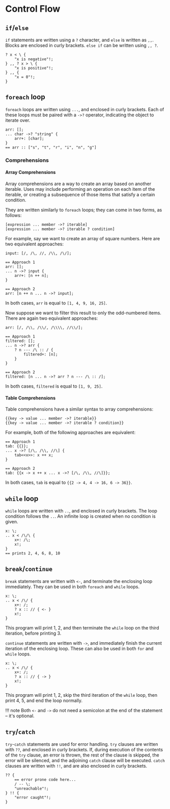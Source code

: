 # Control Flow


## `if`/`else`

`if` statements are written using a `?` character, and `else` is written as `,,`.
Blocks are enclosed in curly brackets.
`else if` can be written using `,, ?`.

```sm
? x < \ {
    "x is negative"!;
} ,, ? x > \ {
    "x is positive"!;
} ,, {
    "x = 0"!;
}
```


## `foreach` loop

`foreach` loops are written using `...`, and enclosed in curly brackets.
Each of these loops must be paired with a `->?` operator, indicating the object to iterate over.

```sm
arr: [];
... char ->? "string" {
    arr+: [char];
}
== arr :: ["s", "t", "r", "i", "n", "g"]
```


### Comprehensions


#### **Array Comprehensions**

Array comprehensions are a way to create an array based on another iterable.
Uses may include performing an operation on each item of the iterable, or creating a subsequence of those items that satisfy a certain condition.

They are written similarly to `foreach` loops; they can come in two forms, as follows:

```sm
[expression ... member ->? iterable]
[expression ... member ->? iterable ? condition]
```

For example, say we want to create an array of square numbers.
Here are two equivalent approaches:

```sm
input: [/, /\, //, /\\, /\/];

== Approach 1
arr: [];
... n ->? input {
    arr+: [n ++ n];
}

== Approach 2
arr: [n ++ n ... n ->? input];
```

In both cases, `arr` is equal to `[1, 4, 9, 16, 25]`.

Now suppose we want to filter this result to only the odd-numbered items.
There are again two equivalent approaches:

```sm
arr: [/, /\\, /\\/, /\\\\, //\\/];

== Approach 1
filtered: [];
... n ->? arr {
    ? n --- /\ :: / {
        filtered+: [n];
    }
}

== Approach 2
filtered: [n ... n ->? arr ? n --- /\ :: /];
```

In both cases, `filtered` is equal to `[1, 9, 25]`.


#### **Table Comprehensions**

Table comprehensions have a similar syntax to array comprehensions:

```sm
{{key -> value ... member ->? iterable}}
{{key -> value ... member ->? iterable ? condition}}
```

For example, both of the following approaches are equivalent:

```sm
== Approach 1
tab: {{}};
... x ->? [/\, /\\, //\] {
    tab<<x>>: x ++ x;
}

== Approach 2
tab: {{x -> x ++ x ... x ->? [/\, /\\, //\]}};
```

In both cases, `tab` is equal to `{{2 -> 4, 4 -> 16, 6 -> 36}}`.


## `while` loop

`while` loops are written with `..`, and enclosed in curly brackets.
The loop condition follows the `..`.
An infinite loop is created when no condition is given.

```sm
x: \;
.. x < /\/\ {
    x+: /\;
    x!;
}
== prints 2, 4, 6, 8, 10
```


## `break`/`continue`

`break` statements are written with `<-`, and terminate the enclosing loop immediately.
They can be used in both `foreach` and `while` loops.

```sm
x: \;
.. x < /\/ {
    x+: /;
    ? x :: // { <- }
    x!;
}
```

This program will print 1, 2, and then terminate the `while` loop on the third iteration, before printing 3.

`continue` statements are written with `->`, and immediately finish the current iteration of the enclosing loop.
These can also be used in both `for` and `while` loops.

```sm
x: \;
.. x < /\/ {
    x+: /;
    ? x :: // { -> }
    x!;
}
```

This program will print 1, 2, skip the third iteration of the `while` loop, then print 4, 5, and end the loop normally.

!!! note
    Both `<-` and `->` do not need a semicolon at the end of the statement – it's optional.


## `try`/`catch`

`try`-`catch` statements are used for error handling.
`try` clauses are written with `??`, and enclosed in curly brackets.
If, during execution of the contents of the `try` clause, an error is thrown, the rest of the clause is skipped, the error will be silenced, and the adjoining `catch` clause will be executed.
`catch` clauses are written with `!!`, and are also enclosed in curly brackets.

```sm
?? {
    == error prone code here...
    / -- \;
    "unreachable"!;
} !! {
    "error caught"!;
}
```